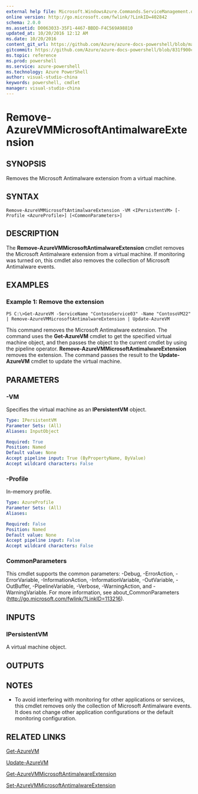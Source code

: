 ```yaml
---
external help file: Microsoft.WindowsAzure.Commands.ServiceManagement.dll-Help.xml
online version: http://go.microsoft.com/fwlink/?LinkID=402842
schema: 2.0.0
ms.assetid: D0063033-35F1-4467-BBDD-F4C569A98810
updated_at: 10/20/2016 12:12 AM
ms.date: 10/20/2016
content_git_url: https://github.com/Azure/azure-docs-powershell/blob/master/azureps-cmdlets-docs/ServiceManagement/Azure.Antimalware/v0.9.8/Remove-AzureVMMicrosoftAntimalwareExtension.md
gitcommit: https://github.com/Azure/azure-docs-powershell/blob/831f900c1a4babea8fcc8817cfbc25252a1aa872/azureps-cmdlets-docs/ServiceManagement/Azure.Antimalware/v0.9.8/Remove-AzureVMMicrosoftAntimalwareExtension.md
ms.topic: reference
ms.prod: powershell
ms.service: azure-powershell
ms.technology: Azure PowerShell
author: visual-studio-china
keywords: powershell, cmdlet
manager: visual-studio-china
---
```


# Remove-AzureVMMicrosoftAntimalwareExtension

## SYNOPSIS
Removes the Microsoft Antimalware extension from a virtual machine.

## SYNTAX

```
Remove-AzureVMMicrosoftAntimalwareExtension -VM <IPersistentVM> [-Profile <AzureProfile>] [<CommonParameters>]
```

## DESCRIPTION
The **Remove-AzureVMMicrosoftAntimalwareExtension** cmdlet removes the Microsoft Antimalware extension from a virtual machine.
If monitoring was turned on, this cmdlet also removes the collection of Microsoft Antimalware events.

## EXAMPLES

### Example 1: Remove the extension
```
PS C:\>Get-AzureVM -ServiceName "ContosoService03" -Name "ContosoVM22" | Remove-AzureVMMicrosoftAntimalwareExtension | Update-AzureVM
```

This command removes the Microsoft Antimalware extension.
The command uses the **Get-AzureVM** cmdlet to get the specified virtual machine object, and then passes the object to the current cmdlet by using the pipeline operator.
**Remove-AzureVMMicrosoftAntimalwareExtension** removes the extension.
The command passes the result to the **Update-AzureVM** cmdlet to update the virtual machine.

## PARAMETERS

### -VM
Specifies the virtual machine as an **IPersistentVM** object.

```yaml
Type: IPersistentVM
Parameter Sets: (All)
Aliases: InputObject

Required: True
Position: Named
Default value: None
Accept pipeline input: True (ByPropertyName, ByValue)
Accept wildcard characters: False
```

### -Profile
In-memory profile.

```yaml
Type: AzureProfile
Parameter Sets: (All)
Aliases: 

Required: False
Position: Named
Default value: None
Accept pipeline input: False
Accept wildcard characters: False
```

### CommonParameters
This cmdlet supports the common parameters: -Debug, -ErrorAction, -ErrorVariable, -InformationAction, -InformationVariable, -OutVariable, -OutBuffer, -PipelineVariable, -Verbose, -WarningAction, and -WarningVariable. For more information, see about_CommonParameters (http://go.microsoft.com/fwlink/?LinkID=113216).

## INPUTS

### IPersistentVM
A virtual machine object.

## OUTPUTS

## NOTES
* To avoid interfering with monitoring for other applications or services, this cmdlet removes only the collection of Microsoft Antimalware events. It does not change other application configurations or the default monitoring configuration.

## RELATED LINKS

[Get-AzureVM](..\..\Azure.Service\v0.9.8\Get-AzureVM.md)

[Update-AzureVM](..\..\Azure.Service\v0.9.8\Update-AzureVM.md)

[Get-AzureVMMicrosoftAntimalwareExtension](.\Get-AzureVMMicrosoftAntimalwareExtension.md)

[Set-AzureVMMicrosoftAntimalwareExtension](.\Set-AzureVMMicrosoftAntimalwareExtension.md)



